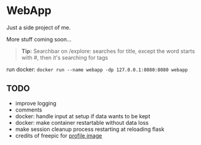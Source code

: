 # WebApp

Just a side project of me.

More stuff coming soon...

> **Tip:** Searchbar on /explore: searches for title, except the word starts with #, then it's searching for tags

run docker: `docker run --name webapp -dp 127.0.0.1:8080:8080 webapp`


## TODO

- improve logging
- comments
- docker: handle input at setup if data wants to be kept
- docker: make container restartable without data loss
- make session cleanup process restarting at reloading flask
- credits of freepic for [profile image](https://www.flaticon.com/de/kostenlose-icons/katze)